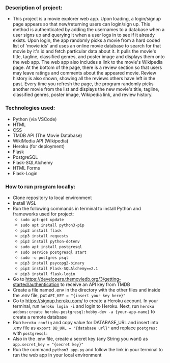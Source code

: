 ### Description of project:
+ This project is a movie explorer web app. Upon loading, a login/signup page appears so that new/returning users can login/sign up. This method is authenticated by adding the usernames to a database when a user signs up and querying it when a user logs in to see if it already exists. Upon login, the app randomly picks a movie from a hard coded list of &apos;movie ids&apos; and uses an online movie database to search for that movie by it&apos;s id and fetch particular data about it. It pulls the movie&apos;s title, tagline, classified genres, and poster image and displays them onto the web app. The web app also includes a link to the movie&apos;s Wikipedia page. At the bottom of the page, there is a review section so that users may leave ratings and comments about the appeared movie. Review history is also shown, showing all the reviews others have left in the past. Every time you refresh the page, the program randomly picks another movie from the list and displays the new movie&apos;s title, tagline, classified genres, poster image, Wikipedia link, and review history.

### Technologies used:
+ Python (via VSCode)
+ HTML
+ CSS
+ TMDB API (The Movie Database)
+ WikiMedia API (Wikipedia)
+ Heroku (for deployment)
+ Flask
+ PostgreSQL
+ Flask-SQLAlchemy
+ HTML Forms
+ Flask-Login

### How to run program locally:
+ Clone repository to local environment
+ Install WSL
+ Run the following commands in terminal to install Python and  frameworks used for project:
	+ `sudo apt-get update`
	+ `sudo apt install python3-pip`
	+ `pip3 install flask`
	+ `pip3 install requests`
	+ `pip3 install python-dotenv`
	+ `sudo apt install postgresql`
	+ `sudo service postgresql start`
	+ `sudo -u postgres psql`
	+ `pip3 install psycopg2-binary`
	+ `pip3 install Flask-SQLAlchemy==2.1`
	+ `pip3 install flask-login`
+ Go to https://developers.themoviedb.org/3/getting-started/authentication to receive an API key from TMDB
+ Create a file named .env in the directory with the other files and inside the .env file, put `API_KEY = "{insert your key here}"`
+ Go to https://signup.heroku.com/ to create a Heroku account. In your terminal, run `heroku login -i` and login to Heroku. Next, run `heroku addons:create heroku-postgresql:hobby-dev -a {your-app-name}` to create a remote database
+ Run `heroku config` and copy value for DATABASE_URL and insert into .env file as `export DB_URL = "{database url}"` and replace `postgres:` with `postgresql:`
+ Also in the .env file, create a secret key (any String you want) as `app.secret_key = "{secret key}"`
+ Run the command `python3 app.py` and follow the link in your terminal to run the web app in your local environment
